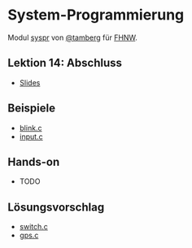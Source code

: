 # System-Programmierung
Modul [syspr]( https://www.fhnw.ch/de/studium/module/6008081) von [@tamberg](https://twitter.com/tamberg) für [FHNW](https://www.fhnw.ch/).

## Lektion 14: Abschluss
- [Slides](http://www.tamberg.org/fhnw/2023/hs/Syspr14WeitereArtenVonIO.pdf)

## Beispiele
- [blink.c](blink.c)
- [input.c](input.c)

## Hands-on
- TODO

## Lösungsvorschlag
- [switch.c](switch.c)
- [gps.c](gps.c)
